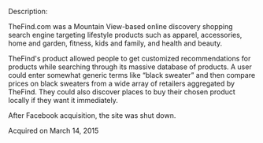 Description:

TheFind.com was a Mountain View-based online discovery shopping search engine targeting lifestyle products such as apparel, accessories, home and garden, fitness, kids and family, and health and beauty. 

TheFind's product allowed people to get customized recommendations for products while searching through its massive database of products. A user could enter somewhat generic terms like “black sweater” and then compare prices on black sweaters from a wide array of retailers aggregated by TheFind. They could also discover places to buy their chosen product locally if they want it immediately.

After Facebook acquisition, the site was shut down.

Acquired on March 14, 2015